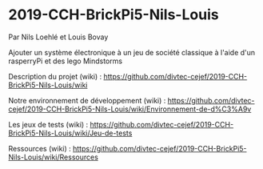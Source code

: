 # 2019-CCH-BrickPi5-Nils-Louis

Par Nils Loehlé et Louis Bovay

Ajouter un système électronique à un jeu de société classique à l'aide d'un rasperryPi et des lego Mindstorms

Description du projet (wiki) : https://github.com/divtec-cejef/2019-CCH-BrickPi5-Nils-Louis/wiki

Notre environnement de développement (wiki) : https://github.com/divtec-cejef/2019-CCH-BrickPi5-Nils-Louis/wiki/Environnement-de-d%C3%A9v

Les jeux de tests (wiki) : https://github.com/divtec-cejef/2019-CCH-BrickPi5-Nils-Louis/wiki/Jeu-de-tests

Ressources (wiki) : https://github.com/divtec-cejef/2019-CCH-BrickPi5-Nils-Louis/wiki/Ressources
